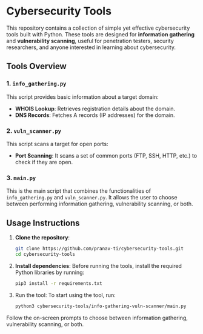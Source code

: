 # Cybersecurity Tools

This repository contains a collection of simple yet effective cybersecurity tools built with Python. These tools are designed for **information gathering** and **vulnerability scanning**, useful for penetration testers, security researchers, and anyone interested in learning about cybersecurity.

## Tools Overview

### 1. `info_gathering.py`
This script provides basic information about a target domain:
- **WHOIS Lookup**: Retrieves registration details about the domain.
- **DNS Records**: Fetches A records (IP addresses) for the domain.

### 2. `vuln_scanner.py`
This script scans a target for open ports:
- **Port Scanning**: It scans a set of common ports (FTP, SSH, HTTP, etc.) to check if they are open.

### 3. `main.py`
This is the main script that combines the functionalities of `info_gathering.py` and `vuln_scanner.py`. It allows the user to choose between performing information gathering, vulnerability scanning, or both.

Usage Instructions
--------------------

1. **Clone the repository**:
   ```bash
   git clone https://github.com/pranav-ti/cybersecurity-tools.git
   cd cybersecurity-tools

2. **Install dependencies**:
   Before running the tools, install the required Python libraries by running:
   ```bash
   pip3 install -r requirements.txt

3. Run the tool: To start using the tool, run:
   ```bash
   python3 cybersecurity-tools/info-gathering-vuln-scanner/main.py

Follow the on-screen prompts to choose between information gathering, vulnerability scanning, or     both.
